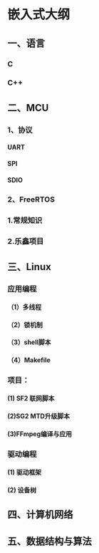 # 嵌入式大纲

## 一、语言

### C



### C++



## 二、MCU

### 1、协议

#### UART



#### SPI



#### SDIO



### 2、FreeRTOS

### 1.常规知识



### 2.乐鑫项目



## 三、Linux

### 应用编程

#### （1）多线程

#### （2）锁机制

#### （3）shell脚本

#### （4）Makefile

### 项目：

#### (1) SF2 联网脚本

#### (2)SG2 MTD升级脚本

#### (3)FFmpeg编译与应用



### 驱动编程

#### (1) 驱动框架

#### (2) 设备树



## 四、计算机网络



## 五、数据结构与算法





